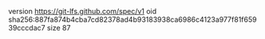 version https://git-lfs.github.com/spec/v1
oid sha256:887fa874b4cba7cd82378ad4b93183938ca6986c4123a977f81f65939cccdac7
size 87

